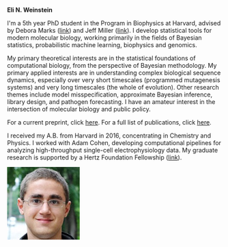 **Eli N. Weinstein**

I'm a 5th year PhD student in the Program in Biophysics at Harvard, advised by Debora Marks ([link](https://marks.hms.harvard.edu/index.html)) and Jeff Miller ([link](https://jwmi.github.io/)). I develop statistical tools for modern molecular biology, working primarily in the fields of Bayesian statistics, probabilistic machine learning, biophysics and genomics.

My primary theoretical interests are in the statistical foundations of computational biology, from the perspective of Bayesian methodology. My primary applied interests are in understanding complex biological sequence dynamics, especially over very short timescales (programmed mutagenesis systems) and very long timescales (the whole of evolution). Other research themes include model misspecification, approximate Bayesian inference, library design, and pathogen forecasting. I have an amateur interest in the intersection of molecular biology and public policy.

For a current preprint, click [here](https://www.biorxiv.org/content/10.1101/2020.07.31.231381v1). For a full list of publications, click [here](https://scholar.google.com/citations?user=Tkv7cWAAAAAJ&hl=en).

I received my A.B. from Harvard in 2016, concentrating in Chemistry and Physics. I worked with Adam Cohen, developing computational pipelines for analyzing high-throughput single-cell electrophysiology data. My graduate research is supported by a Hertz Foundation Fellowship ([link](https://www.hertzfoundation.org/)).

![Image](/docs/Eli_Weinstein_square.jpg)
